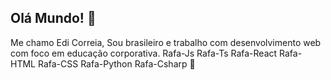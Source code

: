 ## Olá Mundo! 👋

Me chamo Edi Correia, Sou brasileiro e trabalho com desenvolvimento web com foco em educação corporativa.
Rafa-Js Rafa-Ts Rafa-React Rafa-HTML Rafa-CSS Rafa-Python Rafa-Csharp 🔭
     


<!--
**EdiCorreia/edicorreia** is a ✨ _special_ ✨ repository because its `README.md` (this file) appears on your GitHub profile.

Here are some ideas to get you started:

- 🔭 I’m currently working on ...
- 🌱 I’m currently learning ...
- 👯 I’m looking to collaborate on ...
- 🤔 I’m looking for help with ...
- 💬 Ask me about ...
- 📫 How to reach me: ...
- 😄 Pronouns: ...
- ⚡ Fun fact: ...
-->
